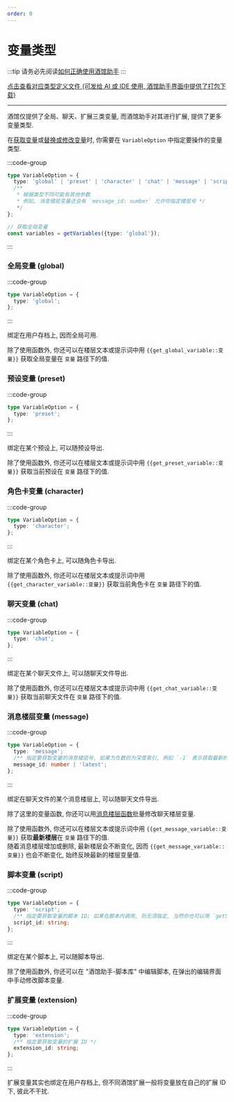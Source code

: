 ```yaml
---
order: 0
---
```


# 变量类型

:::tip
请务必先阅读[如何正确使用酒馆助手](/guide/基本用法/如何正确使用酒馆助手.md)
:::

[点击查看对应类型定义文件 (可发给 AI 或 IDE 使用, 酒馆助手界面中提供了打包下载)](https://github.com/N0VI028/JS-Slash-Runner/blob/main/%40types/function/variables.d.ts)

---

酒馆仅提供了全局、聊天、扩展三类变量, 而酒馆助手对其进行扩展, 提供了更多变量类型.

在[获取变量](./获取变量.md)或[替换或修改变量](./替换或修改变量.md)时, 你需要在 `VariableOption` 中指定要操作的变量类型.

:::code-group

```ts [VariableOption (概览)]
type VariableOption = {
  type: 'global' | 'preset' | 'character' | 'chat' | 'message' | 'script' | 'extension';
  /**
   * 根据类型不同可能有其他参数
   * 例如, 消息楼层变量还会有 `message_id: number` 允许你指定楼层号 */
   */
};
```

```ts [使用示例]
// 获取全局变量
const variables = getVariables({type: 'global'});
```

:::

### 全局变量 (global)

:::code-group

```ts [VariableOption (type='global')]
type VariableOption = {
  type: 'global';
};
```

:::

绑定在用户存档上, 因而全局可用.

除了使用函数外, 你还可以在楼层文本或提示词中用 <code v-pre>{{get_global_variable::变量}}</code> 获取全局变量在 `变量` 路径下的值.

### 预设变量 (preset)

:::code-group

```ts [VariableOption (type='preset')]
type VariableOption = {
  type: 'preset';
};
```

:::

绑定在某个预设上, 可以随预设导出.

除了使用函数外, 你还可以在楼层文本或提示词中用 <code v-pre>{{get_preset_variable::变量}}</code> 获取当前预设在 `变量` 路径下的值.

### 角色卡变量 (character)

:::code-group

```ts [VariableOption (type='character')]
type VariableOption = {
  type: 'character';
};
```

:::

绑定在某个角色卡上, 可以随角色卡导出.

除了使用函数外, 你还可以在楼层文本或提示词中用 <code v-pre>{{get_character_variable::变量}}</code> 获取当前角色卡在 `变量` 路径下的值.

### 聊天变量 (chat)

:::code-group

```ts [VariableOption (type='chat')]
type VariableOption = {
  type: 'chat';
};
```

:::

绑定在某个聊天文件上, 可以随聊天文件导出.

除了使用函数外, 你还可以在楼层文本或提示词中用 <code v-pre>{{get_chat_variable::变量}}</code> 获取当前聊天文件在 `变量` 路径下的值.

### 消息楼层变量 (message)

:::code-group

```ts [VariableOption (type='message')]
type VariableOption = {
  type: 'message';
  /** 指定要获取变量的消息楼层号, 如果为负数则为深度索引, 例如 `-1` 表示获取最新的消息楼层; 默认为 `'latest'` */
  message_id: number | 'latest';
};
```

:::

绑定在聊天文件的某个消息楼层上, 可以随聊天文件导出.

除了这里的变量函数, 你还可以用[消息楼层函数](/guide/功能详情/楼层消息/修改消息.md)批量修改聊天楼层变量.

除了使用函数外, 你还可以在楼层文本或提示词中用 <code v-pre>{{get_message_variable::变量}}</code> 获取**最新楼层**在 `变量` 路径下的值. \
随着消息楼层增加或删除, 最新楼层会不断变化, 因而 <code v-pre>{{get_message_variable::变量}}</code> 也会不断变化, 始终反映最新的楼层变量值.

### 脚本变量 (script)

:::code-group

```ts [VariableOption (type='script')]
type VariableOption = {
  type: 'script';
  /** 指定要获取变量的脚本 ID; 如果在脚本内调用, 则无须指定, 当然你也可以用 `getScriptId()` 获取该脚本 ID */
  script_id: string;
};
```

:::

绑定在某个脚本上, 可以随脚本导出.

除了使用函数外, 你还可以在 "酒馆助手-脚本库" 中编辑脚本, 在弹出的编辑界面中手动修改脚本变量.

### 扩展变量 (extension)

:::code-group

```ts [VariableOption (type='extension')]
type VariableOption = {
  type: 'extension';
  /** 指定要获取变量的扩展 ID */
  extension_id: string;
};
```

:::

扩展变量其实也绑定在用户存档上, 但不同酒馆扩展一般将变量放在自己的扩展 ID 下, 彼此不干扰.
